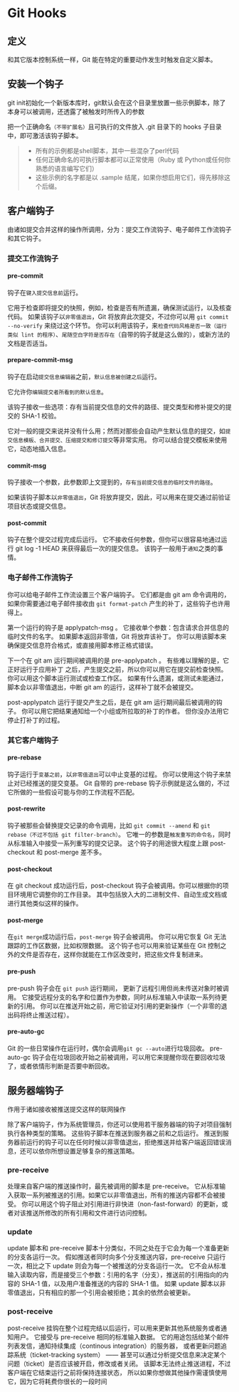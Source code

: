 # Git Hooks

## 定义

和其它版本控制系统一样，Git 能在特定的重要动作发生时触发自定义脚本。

## 安装一个钩子

git init初始化一个新版本库时，git默认会在这个目录里放置一些示例脚本，除了本身可以被调用，还透露了被触发时所传入的参数

把一个正确命名`（不带扩展名）`且可执行的文件放入 .git 目录下的 hooks 子目录中，即可激活该钩子脚本。

> - 所有的示例都是shell脚本，其中一些混杂了perl代码
> - 任何正确命名的可执行脚本都可以正常使用（Ruby 或 Python或任何你熟悉的语言编写它们）
> - 这些示例的名字都是以 .sample 结尾，如果你想启用它们，得先移除这个后缀。

## 客户端钩子

由诸如提交合并这样的操作所调用，分为：提交工作流钩子、电子邮件工作流钩子和其它钩子。

### 提交工作流钩子

#### pre-commit

钩子在`键入提交信息前`运行。

它用于检查即将提交的快照，例如，检查是否有所遗漏，确保测试运行，以及核查代码。 如果该钩子以`非零值退出`，Git 将放弃此次提交，不过你可以用 `git commit --no-verify` 来绕过这个环节。 你可以利用该钩子，来`检查代码风格是否一致（运行类似 lint 的程序）`、`尾随空白字符是否存在`（自带的钩子就是这么做的），或新方法的文档是否适当。

#### prepare-commit-msg

钩子在启动`提交信息编辑器`之前，`默认信息被创建之后`运行。

它允许你`编辑提交者所看到的默认信息`。

该钩子接收一些选项：存有当前提交信息的文件的路径、提交类型和修补提交的提交的 SHA-1 校验。

它对一般的提交来说并没有什么用；然而对那些会自动产生默认信息的提交，如`提交信息模板、合并提交、压缩提交和修订提交`等非常实用。 你可以结合提交模板来使用它，动态地插入信息。

#### commit-msg

钩子接收一个参数，此参数即上文提到的，`存有当前提交信息的临时文件的路径`。

如果该钩子脚本以`非零值退出`，Git 将放弃提交，因此，可以用来在提交通过前验证项目状态或提交信息。

#### post-commit

钩子在整个提交过程完成后运行。
它不接收任何参数，但你可以很容易地通过运行 git log -1 HEAD 来获得最后一次的提交信息。 该钩子一般用于`通知`之类的事情。

### 电子邮件工作流钩子

你可以给电子邮件工作流设置三个客户端钩子。
它们都是由 git am 命令调用的，如果你需要通过电子邮件接收由 `git format-patch` 产生的补丁，这些钩子也许用得上。

第一个运行的钩子是 applypatch-msg 。 它接收单个参数：包含请求合并信息的临时文件的名字。 如果脚本返回非零值，Git 将放弃该补丁。 你可以用该脚本来确保提交信息符合格式，或直接用脚本修正格式错误。

下一个在 git am 运行期间被调用的是 pre-applypatch 。 有些难以理解的是，它正好运行于应用补丁 之后，产生提交之前，所以你可以用它在提交前检查快照。 你可以用这个脚本运行测试或检查工作区。 如果有什么遗漏，或测试未能通过，脚本会以非零值退出，中断 git am 的运行，这样补丁就不会被提交。

post-applypatch 运行于提交产生之后，是在 git am 运行期间最后被调用的钩子。 你可以用它把结果通知给一个小组或所拉取的补丁的作者。 但你没办法用它停止打补丁的过程。

### 其它客户端钩子

#### pre-rebase

钩子运行于`变基之前`，以`非零值退出`可以中止变基的过程。 你可以使用这个钩子来禁止对已经推送的提交变基。
Git 自带的 pre-rebase 钩子示例就是这么做的，不过它所做的一些假设可能与你的工作流程不匹配。

#### post-rewrite

钩子被那些会替换提交记录的命令调用，比如 `git commit --amend` 和 `git rebase（不过不包括 git filter-branch）`。 它唯一的参数是`触发重写的命令名`，同时从标准输入中接受一系列重写的提交记录。 这个钩子的用途很大程度上跟 post-checkout 和 post-merge 差不多。

#### post-checkout

在 git checkout 成功运行后，post-checkout 钩子会被调用。你可以根据你的项目环境用它调整你的工作目录。 其中包括放入大的二进制文件、自动生成文档或进行其他类似这样的操作。

#### post-merge

在` git merge `成功运行后，`post-merge` 钩子会被调用。 你可以用它恢复 Git 无法跟踪的工作区数据，比如权限数据。 这个钩子也可以用来验证某些在 Git 控制之外的文件是否存在，这样你就能在工作区改变时，把这些文件复制进来。

#### pre-push

pre-push 钩子会在 `git push` 运行期间， 更新了远程引用但尚未传送对象时被调用。 它接受远程分支的名字和位置作为参数，同时从标准输入中读取一系列待更新的引用。 你可以在推送开始之前，用它验证对引用的更新操作（一个非零的退出码将终止推送过程）。

#### pre-auto-gc

Git 的一些日常操作在运行时，偶尔会调用`git gc --auto`进行垃圾回收。 pre-auto-gc 钩子会在垃圾回收开始之前被调用，可以用它来提醒你现在要回收垃圾了，或者依情形判断是否要中断回收。

## 服务器端钩子

作用于诸如接收被推送提交这样的联网操作

除了客户端钩子，作为系统管理员，你还可以使用若干服务器端的钩子对项目强制执行各种类型的策略。 这些钩子脚本在推送到服务器之前和之后运行。 推送到服务器前运行的钩子可以在任何时候以非零值退出，拒绝推送并给客户端返回错误消息，还可以依你所想设置足够复杂的推送策略。

### pre-receive

处理来自客户端的推送操作时，最先被调用的脚本是 pre-receive。 它从标准输入获取一系列被推送的引用。如果它以非零值退出，所有的推送内容都不会被接受。 你可以用这个钩子阻止对引用进行非快进（non-fast-forward）的更新，或者对该推送所修改的所有引用和文件进行访问控制。

### update

update 脚本和 pre-receive 脚本十分类似，不同之处在于它会为每一个准备更新的分支各运行一次。 假如推送者同时向多个分支推送内容，pre-receive 只运行一次，相比之下 update 则会为每一个被推送的分支各运行一次。 它不会从标准输入读取内容，而是接受三个参数：引用的名字（分支），推送前的引用指向的内容的 SHA-1 值，以及用户准备推送的内容的 SHA-1 值。 如果 update 脚本以非零值退出，只有相应的那一个引用会被拒绝；其余的依然会被更新。

### post-receive

post-receive 挂钩在整个过程完结以后运行，可以用来更新其他系统服务或者通知用户。 它接受与 pre-receive 相同的标准输入数据。 它的用途包括给某个邮件列表发信，通知持续集成（continous integration）的服务器， 或者更新问题追踪系统（ticket-tracking system） —— 甚至可以通过分析提交信息来决定某个问题（ticket）是否应该被开启，修改或者关闭。 该脚本无法终止推送进程，不过客户端在它结束运行之前将保持连接状态， 所以如果你想做其他操作需谨慎使用它，因为它将耗费你很长的一段时间
